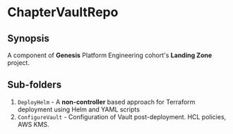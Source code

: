 ﻿# ChapterVaultRepo
## Synopsis
A component of **Genesis** Platform Engineering cohort's **Landing Zone** project.
## Sub-folders
1. `DeployHelm` - A **non-controller** based approach for Terraform deployment using Helm and YAML scripts
1. `ConfigureVault` - Configuration of Vault post-deployment. HCL policies, AWS KMS.
